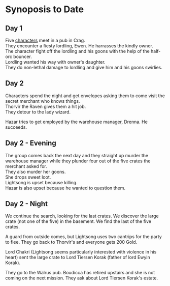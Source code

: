 # Synoposis to Date


## Day 1 

Five [characters](./campaign_2024_characters.md) meet in a pub in Crag.  
They encounter a fiesty lordling, Ewen. 
He harrasses the kindly owner.  
The character fight off the lordling and his goons with the help of the half-orc bouncer.  
Lordling wanted his way with owner's daughter.  
They do non-lethal damage to lordling and give him and his goons swirlies.  

## Day 2

Characters spend the night and get envelopes asking them to come visit the secret merchant who knows things.  
Thorvir the Raven gives them a hit job.  
They detour to the lady wizard.  

Hazar tries to get employed by the warehouse manager, Drenna.
He succeeds.

## Day 2 - Evening
The group comes back the next day and they straight up murder the warehouse manager while they plunder four out of the five crates the merchant asked for.  
They also murder her goons.  
She drops sweet loot.  
Lightsong is upset because killing.  
Hazar is also upset because he wanted to question them.

## Day 2 - Night
We continue the search, looking for the last crates.
We discover the large crate (not one of the five) in the basement.
We find the last of the five crates.

A guard from outside comes, but Lightsong uses two cantrips for the party to flee.
They go back to Thorvir's and everyone gets 200 Gold.

Lord Chakri (Lightsong seems particularly interested with violence in his heart) sent the large crate to Lord Tiersen Korak (father of lord Ewyin Korak).

They go to the Walrus pub. Boudicca has retired upstairs and she is not coming on the next mission.
They ask about Lord Tiersen Korak's estate.

